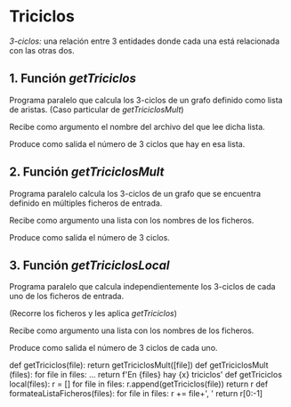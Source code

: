 # Triciclos

*3-ciclos:* una relación entre 3 entidades donde cada una
 está relacionada con las otras dos.

## 1. Función _getTriciclos_
Programa paralelo que calcula los 3-ciclos de un grafo definido como lista de
 aristas. (Caso particular de _getTriciclosMult_)

Recibe como argumento el nombre del archivo del que lee dicha lista.

Produce como salida el número de 3 ciclos que hay en esa lista.

## 2. Función _getTriciclosMult_
Programa paralelo calcula los 3-ciclos de un grafo que se encuentra definido
 en múltiples ficheros de entrada.

Recibe como argumento una lista con los nombres de los ficheros.

Produce como salida el número de 3 ciclos.

## 3. Función _getTriciclosLocal_
Programa paralelo que calcula independientemente los 3-ciclos de cada uno de
 los ficheros de entrada.

(Recorre los ficheros y les aplica _getTriciclos_)

Recibe como argumento una lista con los nombres de los ficheros.

Produce como salida el número de 3 ciclos de cada uno.

def getTriciclos(file):
    return getTriciclosMult([file])
def getTriciclosMult (files):
    for file in files:
        ...
    return f'En {files} hay {x} triciclos'
def getTriciclos local(files):
    r = []
    for file in files:
        r.append(getTriciclos(file))
    return r
def formateaListaFicheros(files):
    for file in files:
        r += file+', '
    return r[0:-1]
